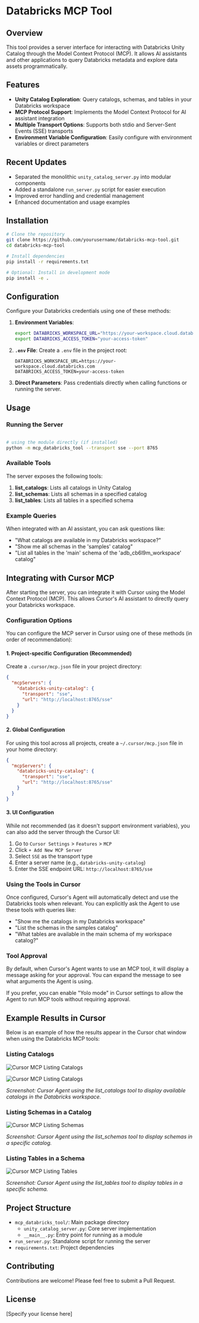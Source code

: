 # Databricks MCP Tool

## Overview
This tool provides a server interface for interacting with Databricks Unity Catalog through the Model Context Protocol (MCP). It allows AI assistants and other applications to query Databricks metadata and explore data assets programmatically.

## Features
- **Unity Catalog Exploration**: Query catalogs, schemas, and tables in your Databricks workspace
- **MCP Protocol Support**: Implements the Model Context Protocol for AI assistant integration
- **Multiple Transport Options**: Supports both stdio and Server-Sent Events (SSE) transports
- **Environment Variable Configuration**: Easily configure with environment variables or direct parameters

## Recent Updates
- Separated the monolithic `unity_catalog_server.py` into modular components
- Added a standalone `run_server.py` script for easier execution
- Improved error handling and credential management
- Enhanced documentation and usage examples

## Installation
```bash
# Clone the repository
git clone https://github.com/yourusername/databricks-mcp-tool.git
cd databricks-mcp-tool

# Install dependencies
pip install -r requirements.txt

# Optional: Install in development mode
pip install -e .
```

## Configuration
Configure your Databricks credentials using one of these methods:

1. **Environment Variables**:
   ```bash
   export DATABRICKS_WORKSPACE_URL="https://your-workspace.cloud.databricks.com"
   export DATABRICKS_ACCESS_TOKEN="your-access-token"
   ```

2. **`.env` File**:
   Create a `.env` file in the project root:
   ```
   DATABRICKS_WORKSPACE_URL=https://your-workspace.cloud.databricks.com
   DATABRICKS_ACCESS_TOKEN=your-access-token
   ```

3. **Direct Parameters**:
   Pass credentials directly when calling functions or running the server.

## Usage

### Running the Server
```bash

# using the module directly (if installed)
python -m mcp_databricks_tool --transport sse --port 8765
```

### Available Tools
The server exposes the following tools:

1. **list_catalogs**: Lists all catalogs in Unity Catalog
2. **list_schemas**: Lists all schemas in a specified catalog
3. **list_tables**: Lists all tables in a specified schema

### Example Queries
When integrated with an AI assistant, you can ask questions like:
- "What catalogs are available in my Databricks workspace?"
- "Show me all schemas in the 'samples' catalog"
- "List all tables in the 'main' schema of the 'adb_cb6l9m_workspace' catalog"

## Integrating with Cursor MCP

After starting the server, you can integrate it with Cursor using the Model Context Protocol (MCP). This allows Cursor's AI assistant to directly query your Databricks workspace.

### Configuration Options

You can configure the MCP server in Cursor using one of these methods (in order of recommendation):

#### 1. Project-specific Configuration (Recommended)

Create a `.cursor/mcp.json` file in your project directory:

```json
{
  "mcpServers": {
    "databricks-unity-catalog": {
      "transport": "sse",
      "url": "http://localhost:8765/sse"
    }
  }
}
```

#### 2. Global Configuration

For using this tool across all projects, create a `~/.cursor/mcp.json` file in your home directory:

```json
{
  "mcpServers": {
    "databricks-unity-catalog": {
      "transport": "sse",
      "url": "http://localhost:8765/sse"
    }
  }
}
```

#### 3. UI Configuration

While not recommended (as it doesn't support environment variables), you can also add the server through the Cursor UI:

1. Go to `Cursor Settings` > `Features` > `MCP`
2. Click `+ Add New MCP Server`
3. Select `SSE` as the transport type
4. Enter a server name (e.g., `databricks-unity-catalog`)
5. Enter the SSE endpoint URL: `http://localhost:8765/sse`

### Using the Tools in Cursor

Once configured, Cursor's Agent will automatically detect and use the Databricks tools when relevant. You can explicitly ask the Agent to use these tools with queries like:

- "Show me the catalogs in my Databricks workspace"
- "List the schemas in the samples catalog"
- "What tables are available in the main schema of my workspace catalog?"

### Tool Approval

By default, when Cursor's Agent wants to use an MCP tool, it will display a message asking for your approval. You can expand the message to see what arguments the Agent is using.

If you prefer, you can enable "Yolo mode" in Cursor settings to allow the Agent to run MCP tools without requiring approval.

## Example Results in Cursor

Below is an example of how the results appear in the Cursor chat window when using the Databricks MCP tools:

### Listing Catalogs

![Cursor MCP Listing Catalogs](images/catalog_prompt.png)

![Cursor MCP Listing Catalogs](images/list_catalog.png)

*Screenshot: Cursor Agent using the list_catalogs tool to display available catalogs in the Databricks workspace.*

### Listing Schemas in a Catalog

![Cursor MCP Listing Schemas](images/list_schema.png)

*Screenshot: Cursor Agent using the list_schemas tool to display schemas in a specific catalog.*

### Listing Tables in a Schema

![Cursor MCP Listing Tables](images/list_tables.png)

*Screenshot: Cursor Agent using the list_tables tool to display tables in a specific schema.*

## Project Structure
- `mcp_databricks_tool/`: Main package directory
  - `unity_catalog_server.py`: Core server implementation
  - `__main__.py`: Entry point for running as a module
- `run_server.py`: Standalone script for running the server
- `requirements.txt`: Project dependencies

## Contributing
Contributions are welcome! Please feel free to submit a Pull Request.

## License
[Specify your license here]
